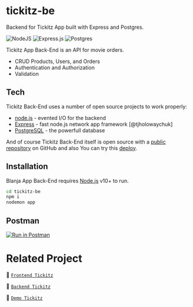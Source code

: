 # tickitz-be

Backend for Tickitz App built with Express and Postgres.

![NodeJS](https://img.shields.io/badge/node.js-6DA55F?style=for-the-badge&logo=node.js&logoColor=white) ![Express.js](https://img.shields.io/badge/express.js-%23404d59.svg?style=for-the-badge&logo=express&logoColor=%2361DAFB) ![Postgres](https://img.shields.io/badge/postgres-%23316192.svg?style=for-the-badge&logo=postgresql&logoColor=white)

Tickitz App Back-End is an API for movie orders.

- CRUD Products, Users, and Orders
- Authentication and Authorization
- Validation

## Tech

Tickitz Back-End uses a number of open source projects to work properly:

- [node.js](https://nodejs.org/) - evented I/O for the backend
- [Express](https://expressjs.com/) - fast node.js network app framework [@tjholowaychuk]
- [PostgreSQL](https://www.postgresql.org/) - the powerfull database

And of course Tickitz Back-End itself is open source with a [public repository](https://github.com/abubakar-adeni) on GitHub and also You can try this [deploy](https://).

## Installation

Blanja App Back-End requires [Node.js](https://nodejs.org/) v10+ to run.

```sh
cd tickitz-be
npm i
nodemon app
```

## Postman

[![Run in Postman](https://run.pstmn.io/button.svg)](https://www.postman.com/galactic-astronaut-447626/workspace/food-recipe/collection/27256896-82e2c3ec-afdf-4664-829c-9054c86ac285?action=share&creator=27256896)


# Related Project

:rocket: [`Frontend Tickitz`](https://github.com/abubakar-adeni/tickitz)

:rocket: [`Backend Tickitz`](https://github.com/abubakar-adeni/tickitz-be)

:rocket: [`Demo Tickitz`](https://tickitz-kappa.vercel.app/)
